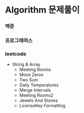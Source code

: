 # Algorithm 문제풀이

### 백준

### 프로그래머스

### leetcode
- String & Array
    - Meeting Rooms
    - Move Zeros
    - Two Sum
    - Daily Temperatures
    - Merge Intervals
    - Meeting Rooms2
    - Jewels And Stones
    - LicenseKey Formatting
  